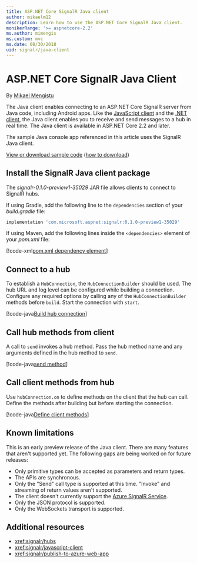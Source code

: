 ```yaml
---
title: ASP.NET Core SignalR Java client
author: mikaelm12
description: Learn how to use the ASP.NET Core SignalR Java client.
monikerRange: '>= aspnetcore-2.2'
ms.author: mimengis
ms.custom: mvc
ms.date: 08/30/2018
uid: signalr/java-client
---
```

# ASP.NET Core SignalR Java Client

By [Mikael Mengistu](https://twitter.com/MikaelM_12)

The Java client enables connecting to an ASP.NET Core SignalR server from Java code, including Android apps. Like the [JavaScript client](xref:signalr/javascript-client) and the [.NET client](xref:signalr/dotnet-client), the Java client enables you to receive and send messages to a hub in real time. The Java client is available in ASP.NET Core 2.2 and later.

The sample Java console app referenced in this article uses the SignalR Java client.

[View or download sample code](https://github.com/aspnet/Docs/tree/master/aspnetcore/signalr/java-client/sample) ([how to download](xref:tutorials/index#how-to-download-a-sample))

## Install the SignalR Java client package

The *signalr-0.1.0-preview1-35029* JAR file allows clients to connect to SignalR hubs.

If using Gradle, add the following line to the `dependencies` section of your *build.gradle* file:

```gradle
implementation 'com.microsoft.aspnet:signalr:0.1.0-preview1-35029'
```

If using Maven, add the following lines inside the `<dependencies>` element of your *pom.xml* file:

[!code-xml[pom.xml dependency element](java-client/sample/pom.xml?name=snippet_dependencyElement)]

## Connect to a hub

To establish a `HubConnection`, the `HubConnectionBuilder` should be used. The hub URL and log level can be configured while building a connection. Configure any required options by calling any of the `HubConnectionBuilder` methods before `build`. Start the connection with `start`.

[!code-java[Build hub connection](java-client/sample/src/main/java/Chat.java?range=17-20)]

## Call hub methods from client

A call to `send` invokes a hub method. Pass the hub method name and any arguments defined in the hub method to `send`.

[!code-java[send method](java-client/sample/src/main/java/Chat.java?range=31)]

## Call client methods from hub

Use `hubConnection.on` to define methods on the client that the hub can call. Define the methods after building but before starting the connection.

[!code-java[Define client methods](java-client/sample/src/main/java/Chat.java?range=22-24)]

## Known limitations

This is an early preview release of the Java client. There are many features that aren't supported yet. The following gaps are being worked on for future releases:

* Only primitive types can be accepted as parameters and return types.
* The APIs are synchronous.
* Only the "Send" call type is supported at this time. "Invoke" and streaming of return values aren't supported.
* The client doesn't currently support the [Azure SignalR Service](/azure/azure-signalr/).
* Only the JSON protocol is supported.
* Only the WebSockets transport is supported.

## Additional resources

* <xref:signalr/hubs>
* <xref:signalr/javascript-client>
* <xref:signalr/publish-to-azure-web-app>
